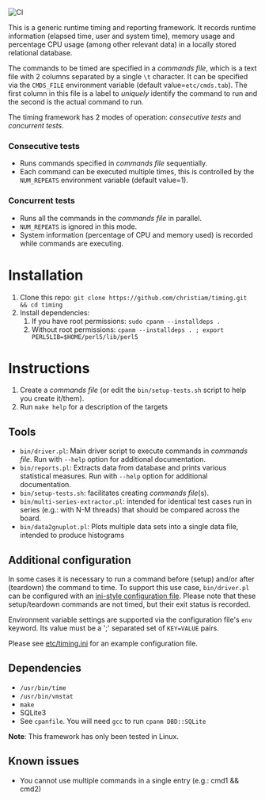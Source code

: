 ![CI](https://github.com/christiam/timing/workflows/CI/badge.svg)

This is a generic runtime timing and reporting framework. It records runtime
information (elapsed time, user and system time), memory usage and percentage
CPU usage (among other relevant data) in a locally stored relational database.

The commands to be timed are specified in a *commands file*, which is a
text file with 2 columns separated by a single `\t` character. It can be
specified via the `CMDS_FILE` environment variable (default
value=`etc/cmds.tab`). The first column in this file is a label to _uniquely_
identify the command to run and the second is the actual command to run.

The timing framework has 2 modes of operation: *consecutive tests* and *concurrent tests*.

### Consecutive tests

* Runs commands specified in *commands file* sequentially.
* Each command can be executed multiple times, this is controlled by the
`NUM_REPEATS` environment variable (default value=1).

### Concurrent tests

* Runs all the commands in the *commands file* in parallel.
* `NUM_REPEATS` is ignored in this mode.
* System information (percentage of CPU and memory used) is recorded while
  commands are executing. 

# Installation
1. Clone this repo: `git clone https://github.com/christiam/timing.git && cd timing`
2. Install dependencies: 
   1. If you have root permissions: `sudo cpanm --installdeps .`
   1. Without root permissions: `cpanm --installdeps . ; export PERL5LIB=$HOME/perl5/lib/perl5`

# Instructions
1. Create a *commands file* (or edit the `bin/setup-tests.sh` script to help you create it/them).
2. Run `make help` for a description of the targets

## Tools
* `bin/driver.pl`: Main driver script to execute commands in *commands file*. Run with `--help` option for additional documentation.
* `bin/reports.pl`: Extracts data from database and prints various statistical measures. Run with `--help` option for additional documentation.
* `bin/setup-tests.sh`: facilitates creating *commands file*(s).
* `bin/multi-series-extractor.pl`: intended for identical test cases run in series (e.g.: with N-M threads) that should be compared across the board.
* `bin/data2gnuplot.pl`: Plots multiple data sets into a single data file, intended to produce histograms

## Additional configuration

In some cases it is necessary to run a command before (setup) and/or after
(teardown) the command to time. To support this use case, `bin/driver.pl` can be configured with an
[ini-style configuration file](https://en.wikipedia.org/wiki/INI_file).
Please note that these setup/teardown commands are not timed, but their exit status is
recorded.

Environment variable settings are supported via the configuration file's `env`
keyword. Its value must be a ';' separated set of `KEY=VALUE` pairs.

Please see [etc/timing.ini](etc/timing.ini) for an example configuration file.

## Dependencies
* `/usr/bin/time`
* `/usr/bin/vmstat`
* `make`
* SQLite3
* See `cpanfile`. You will need `gcc` to run `cpanm DBD::SQLite`

**Note**: This framework has only been tested in Linux.

## Known issues
* You cannot use multiple commands in a single entry (e.g.: cmd1 && cmd2)
